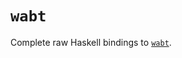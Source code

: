 # `wabt`

Complete raw Haskell bindings to [`wabt`](https://github.com/WebAssembly/wabt/tree/8e2da7b6b5d5b1c6cc4177bff5ed170d6bdfd33d).
